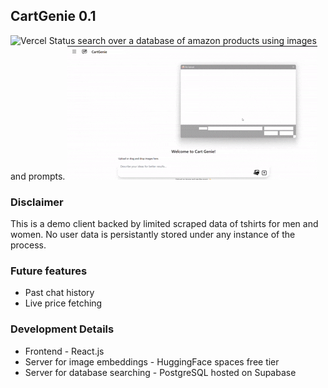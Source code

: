 ## CartGenie 0.1 <br>
![Vercel Status](https://img.shields.io/badge/Vercel-live-green)
search over a database of amazon products using images and prompts.
![demo](./assets/demo.gif) 

### Disclaimer
This is a demo client backed by limited scraped data of tshirts for men and women.
No user data is persistantly stored under any instance of the process.

### Future features
- Past chat history
- Live price fetching

### Development Details
- Frontend - React.js
- Server for image embeddings - HuggingFace spaces free tier
- Server for database searching - PostgreSQL hosted on Supabase


